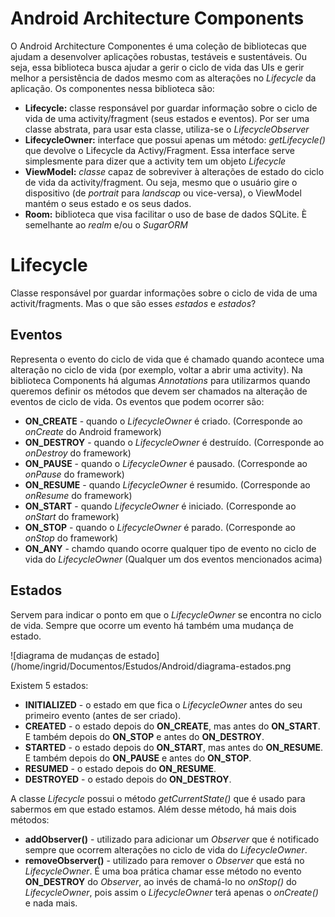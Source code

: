 # Android Architecture Components

O Android Architecture Componentes é uma coleção de bibliotecas que ajudam a desenvolver aplicações robustas, testáveis e sustentáveis. Ou seja, essa biblioteca busca ajudar a gerir o ciclo de vida das UIs e gerir melhor a persistência de dados mesmo com as alterações no _Lifecycle_ da aplicação. Os componentes nessa biblioteca são:

- __Lifecycle:__  classe responsável por guardar informação sobre o ciclo de vida de uma activity/fragment (seus estados e eventos). Por ser uma classe abstrata, para usar esta classe, utiliza-se o _LifecycleObserver_
- __LifecycleOwner:__ interface que possui apenas um método: _getLifecycle()_ que devolve o Lifecycle da Activy/Fragment. Essa interface serve simplesmente para dizer que a activity tem um objeto _Lifecycle_
- __ViewModel:__ _classe_ capaz de sobreviver à alterações de estado do ciclo de vida da activity/fragment. Ou seja, mesmo que o usuário gire o dispositivo (de _portrait_ para _landscap_ ou vice-versa), o ViewModel mantém o seus estado e os seus dados.
- __Room:__ biblioteca que visa facilitar o uso de base de dados SQLite. È semelhante ao _realm_ e/ou o _SugarORM_

# Lifecycle

Classe responsável por guardar informações sobre o ciclo de vida de uma activit/fragments. Mas o que são esses _estados_ e _estados_?

## Eventos

Representa o evento do ciclo de vida que é chamado quando acontece uma alteração no ciclo de vida (por exemplo, voltar a abrir uma activity). Na biblioteca Components há algumas _Annotations_ para utilizarmos quando queremos definir os métodos que devem ser chamados na alteração de eventos de ciclo de vida. Os eventos que podem ocorrer são:

- __ON_CREATE__ - quando o _LifecycleOwner_ é criado. (Corresponde ao _onCreate_ do Android framework)
- __ON_DESTROY__ - quando o _LifecycleOwner_ é destruído. (Corresponde ao _onDestroy_ do framework)
- __ON_PAUSE__ - quando o _LifecycleOwner_ é pausado. (Corresponde ao _onPause_ do framework)
- __ON_RESUME__ - quando _LifecycleOwner_ é resumido. (Corresponde ao _onResume_ do framework)
- __ON_START__ - quando _LifecycleOwner_ é iniciado. (Corresponde ao _onStart_ do framework)
- __ON_STOP__ - quando o _LifecycleOwner_ é parado. (Corresponde ao _onStop_ do framework)
- __ON_ANY__ - chamdo quando ocorre qualquer tipo de evento no ciclo de vida do _LifecycleOwner_ (Qualquer um dos eventos mencionados acima)

## Estados

Servem para indicar o ponto em que o _LifecycleOwner_ se encontra no ciclo de vida. Sempre que ocorre um evento há também uma mudança de estado.

![diagrama de mudanças de estado](/home/ingrid/Documentos/Estudos/Android/diagrama-estados.png

Existem 5 estados:

- __INITIALIZED__ - o estado em que fica o _LifecycleOwner_ antes do seu primeiro evento (antes de ser criado).
- __CREATED__ - o estado depois do __ON_CREATE__, mas antes do __ON_START__. E também depois do __ON_STOP__ e antes do __ON_DESTROY__.
- __STARTED__ - o estado depois do __ON_START__, mas antes do __ON_RESUME__. E também depois do __ON_PAUSE__ e antes do __ON_STOP__.
- __RESUMED__ - o estado depois do __ON_RESUME__.
- __DESTROYED__ - o estado depois do __ON_DESTROY__.

A classe _Lifecycle_ possui o método  _getCurrentState()_ que é usado para sabermos em que estado estamos. Além desse método, há mais dois métodos:

- __addObserver()__ - utilizado para adicionar um _Observer_ que é notificado sempre que ocorrem alterações no ciclo de vida do _LifecycleOwner_.
- __removeObserver()__ - utilizado para remover o _Observer_ que está no _LifecycleOwner_. É uma boa prática chamar esse método no evento  __ON_DESTROY__ do _Observer_, ao invés de chamá-lo no _onStop()_ do _LifecycleOwner_, pois assim o _LifecycleOwner_ terá apenas o _onCreate()_ e nada mais.
